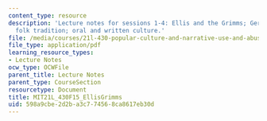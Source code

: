 ```yaml
---
content_type: resource
description: 'Lecture notes for sessions 1-4: Ellis and the Grimms; German nationalism;
  folk tradition; oral and written culture.'
file: /media/courses/21l-430-popular-culture-and-narrative-use-and-abuse-of-the-fairy-tale-fall-2015/598a9cbe2d2ba3c774568ca8617eb30d_MIT21L_430F15_EllisGrimms.pdf
file_type: application/pdf
learning_resource_types:
- Lecture Notes
ocw_type: OCWFile
parent_title: Lecture Notes
parent_type: CourseSection
resourcetype: Document
title: MIT21L_430F15_EllisGrimms
uid: 598a9cbe-2d2b-a3c7-7456-8ca8617eb30d
---
```

